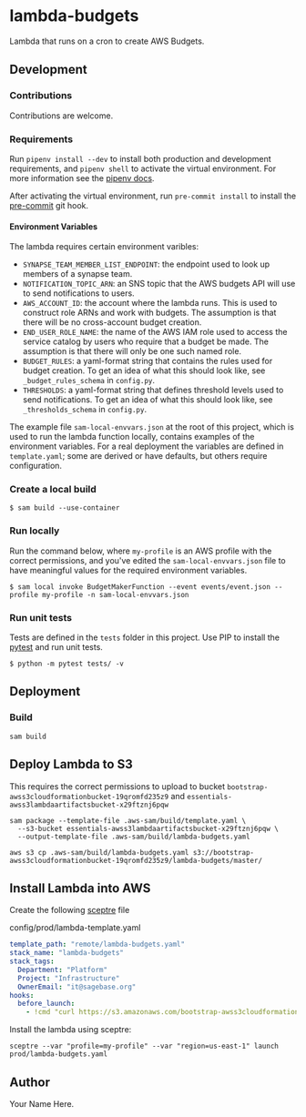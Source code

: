 # lambda-budgets
Lambda that runs on a cron to create AWS Budgets.

## Development

### Contributions
Contributions are welcome.

### Requirements
Run `pipenv install --dev` to install both production and development
requirements, and `pipenv shell` to activate the virtual environment. For more
information see the [pipenv docs](https://pipenv.pypa.io/en/latest/).

After activating the virtual environment, run `pre-commit install` to install
the [pre-commit](https://pre-commit.com/) git hook.

#### Environment Variables
The lambda requires certain environment varibles:
* `SYNAPSE_TEAM_MEMBER_LIST_ENDPOINT`: the endpoint used to look up members of a synapse team.
* `NOTIFICATION_TOPIC_ARN`: an SNS topic that the AWS budgets API will use to send notifications to users.
* `AWS_ACCOUNT_ID`: the account where the lambda runs. This is used to construct role ARNs and work with budgets. The assumption is that there will be no cross-account budget creation.
* `END_USER_ROLE_NAME`: the name of the AWS IAM role used to access the service catalog by users who require that a budget be made. The assumption is that there will only be one such named role.
* `BUDGET_RULES`: a yaml-format string that contains the rules used for budget creation. To get an idea of what this should look like, see `_budget_rules_schema` in `config.py`.
* `THRESHOLDS`: a yaml-format string that defines threshold levels used to send notifications. To get an idea of what this should look like, see `_thresholds_schema` in `config.py`.

The example file `sam-local-envvars.json` at the root of this project, which is
used to run the lambda function locally, contains examples of the environment
variables. For a real deployment the variables are defined in `template.yaml`;
some are derived or have defaults, but others require configuration.

### Create a local build

```shell script
$ sam build --use-container
```

### Run locally

Run the command below, where `my-profile` is an AWS profile with the correct
permissions, and you've edited the `sam-local-envvars.json` file to have
meaningful values for the required environment variables.

```shell script
$ sam local invoke BudgetMakerFunction --event events/event.json --profile my-profile -n sam-local-envvars.json
```

### Run unit tests
Tests are defined in the `tests` folder in this project. Use PIP to install the
[pytest](https://docs.pytest.org/en/latest/) and run unit tests.

```shell script
$ python -m pytest tests/ -v
```

## Deployment

### Build

```shell script
sam build
```

## Deploy Lambda to S3
This requires the correct permissions to upload to bucket
`bootstrap-awss3cloudformationbucket-19qromfd235z9` and
`essentials-awss3lambdaartifactsbucket-x29ftznj6pqw`

```shell script
sam package --template-file .aws-sam/build/template.yaml \
  --s3-bucket essentials-awss3lambdaartifactsbucket-x29ftznj6pqw \
  --output-template-file .aws-sam/build/lambda-budgets.yaml

aws s3 cp .aws-sam/build/lambda-budgets.yaml s3://bootstrap-awss3cloudformationbucket-19qromfd235z9/lambda-budgets/master/
```

## Install Lambda into AWS
Create the following [sceptre](https://github.com/Sceptre/sceptre) file

config/prod/lambda-template.yaml
```yaml
template_path: "remote/lambda-budgets.yaml"
stack_name: "lambda-budgets"
stack_tags:
  Department: "Platform"
  Project: "Infrastructure"
  OwnerEmail: "it@sagebase.org"
hooks:
  before_launch:
    - !cmd "curl https://s3.amazonaws.com/bootstrap-awss3cloudformationbucket-19qromfd235z9/lambda-template/master/lambda-budgets.yaml --create-dirs -o templates/remote/lambda-budgets.yaml"
```

Install the lambda using sceptre:
```shell script
sceptre --var "profile=my-profile" --var "region=us-east-1" launch prod/lambda-budgets.yaml
```

## Author

Your Name Here.
